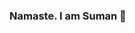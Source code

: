 ### Namaste. I am Suman 👋

<!--
**golesuman/golesuman** is a ✨ _special_ ✨ repository because its `README.md` (this file) appears on your GitHub profile.

Here are some ideas to get you started:

- 🔭 I’m currently working on projects of my own.
- 🌱 I’m currently learning ML 
- 👯 I’m looking to collaborate on ...
- 🤔 I’m looking for help with Deep learning
- 💬 Ask me about photography and ML
- 📫 How to reach me: gole35830@gmail.com
- 😄 Pronouns:He/Him
- ⚡ Fun fact: Ml==Stats+Maths
-->
